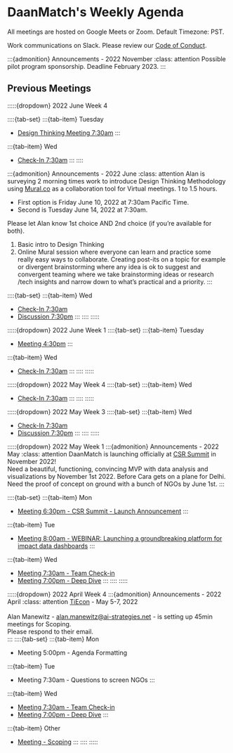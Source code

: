 # DaanMatch's Weekly Agenda

All meetings are hosted on Google Meets or Zoom. Default Timezone: PST.

Work communications on Slack. Please review our [Code of Conduct](CODE_OF_CONDUCT.md).

:::{admonition} Announcements - 2022 November
:class: attention
Possible pilot program sponsorship. Deadline February 2023.
:::

## Previous Meetings

:::::{dropdown} 2022 June Week 4

::::{tab-set}
:::{tab-item} Tuesday

- [Design Thinking Meeting 7:30am](agendas/20220621Agenda.md)
:::

:::{tab-item} Wed

- [Check-In 7:30am](agendas/20220622Agenda.md)
:::
::::

:::{admonition} Announcements - 2022 June
:class: attention
Alan is surveying 2 morning times work to introduce Design Thinking Methodology using [Mural.co](http://mural.co/) as a collaboration tool for Virtual meetings. 1 to 1.5 hours.

- First option is Friday June 10, 2022 at 7:30am Pacific Time.
- Second is Tuesday June 14, 2022 at 7:30am.

Please let Alan know 1st choice AND 2nd choice (if you’re available for both).

 1. Basic intro to Design Thinking
 2. Online Mural session where everyone can learn and practice some really easy ways to collaborate. Creating post-its on a topic for example or divergent brainstorming where any idea is ok to suggest and convergent teaming where we take brainstorming ideas or research /tech insights and narrow down to what’s practical and a priority.
:::

::::{tab-set}
:::{tab-item} Wed

- [Check-In 7:30am](agendas/20220608Agenda.md)
- [Discussion 7:30pm](agendas/20220608BAgenda.md)
:::
::::
:::::

:::::{dropdown} 2022 June Week 1
::::{tab-set}
:::{tab-item} Tuesday

- [Meeting 4:30pm](agendas/20220531Agenda.md)
:::

:::{tab-item} Wed

- [Check-In 7:30am](agendas/20220601Agenda.md)
:::
::::
:::::

:::::{dropdown} 2022 May Week 4
::::{tab-set}
:::{tab-item} Wed

- [Check-In 7:30am](agendas/20220525Agenda.md)
:::
::::
:::::

:::::{dropdown} 2022 May Week 3
::::{tab-set}
:::{tab-item} Wed

- [Check-In 7:30am](agendas/20220518Agenda.md)
- [Discussion 7:30pm](agendas/20220518BAgenda.md)
:::
::::
:::::

:::::{dropdown} 2022 May Week 1
:::{admonition} Announcements - 2022 May
:class: attention
DaanMatch is launching officially at [CSR Summit](https://indiacsrsummit.in/) in November 2022! <br>
Need a beautiful, functioning, convincing MVP with data analysis and visualizations by November 1st 2022. Before Cara gets on a plane for Delhi. <br>
Need the proof of concept on ground with a bunch of NGOs by June 1st.
:::

::::{tab-set}
:::{tab-item} Mon

- [Meeting 6:30pm - CSR Summit - Launch Announcement](agendas/20220502Agenda.md)
:::

:::{tab-item} Tue

- [Meeting 8:00am - WEBINAR: Launching a groundbreaking platform for impact data dashboards](https://us02web.zoom.us/w/89966112350?tk=Ww68FnxsZMlpLeOcWsp8HtFLhrukP31YY9YRunwghOw.DQMAAAAU8mXuXhZVM3I0a1RTeFFJQ184LVROMDJnV09BAAAAAAAAAAAAAAAAAAAAAAAAAAAAAA&uuid=WN_zJoE0a_1TqqcLZ0Ag4VggA)
:::

:::{tab-item} Wed

- [Meeting 7:30am - Team Check-in](agendas/20220504Agenda.md)
- [Meeting 7:00pm - Deep Dive](agendas/20220504Agenda.md)
:::
::::
:::::

:::::{dropdown} 2022 April Week 4
:::{admonition} Announcements - 2022 April
:class: attention
[TiEcon](https://www.tiecon.org/) - May 5-7, 2022 <br>
<br>
Alan Manewitz - alan.manewitz@ai-strategies.net - is setting up 45min meetings for Scoping. <br>
Please respond to their email. <br>
:::
::::{tab-set}
:::{tab-item} Mon

- Meeting 5:00pm - Agenda Formatting

:::{tab-item} Tue

- Meeting 7:30am - Questions to screen NGOs
:::

:::{tab-item} Wed

- [Meeting 7:30am - Team Check-in](agendas/20220427Agenda.md)
- [Meeting 7:00pm - Deep Dive](agendas/20220427BAgenda.md)
:::

:::{tab-item} Other

- [Meeting - Scoping](agendas/20220428Agenda.md)
:::
::::
:::::
